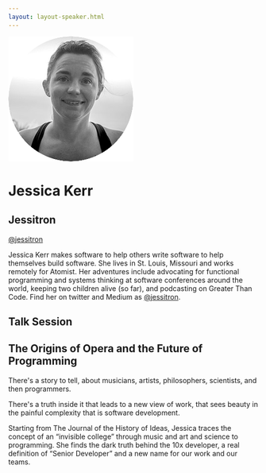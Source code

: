 ```yaml
---
layout: layout-speaker.html
---
```


<div class="container section featured-speaker">
  <div class="row">
    <div class="col-xs-12 col-sm-2 img-container">
      <img class="speaker-page-img" src="../img/speakers/Jessica-Kerr-ON.png">
    </div>
    <div class="col-xs-12 col-sm-10 copy-container">
      <h1 class="speaker-header">Jessica Kerr</h1>
      <h2 class="speaker-subtitle">Jessitron</h2>
      <p class="copy"><a class="speaker-handle" href="https://twitter.com/jessitron" target="_blank">@jessitron</a></p>
      <p class="copy">Jessica Kerr makes software to help others write software to help themselves build software. She lives in St. Louis, Missouri and works remotely for Atomist. Her adventures include advocating for functional programming and systems thinking at software conferences around the world, keeping two children alive (so far), and podcasting on Greater Than Code. Find her on twitter and Medium as <a href="https://twitter.com/jessitron">@jessitron</a>.</p>
      <h2 class="speaker-subheader">Talk Session</h2>
      <h2 class="speaker-subheader gold">The Origins of Opera and the Future of Programming</h2>
      <p class="copy">
      <p class="copy">There's a story to tell, about musicians, artists, philosophers, scientists, and then programmers.</p>
      <p class="copy">There's a truth inside it that leads to a new view of work, that sees beauty in the painful complexity that is software development.</p>
      <p class="copy">Starting from The Journal of the History of Ideas, Jessica traces the concept of an “invisible college” through music and art and science to programming. She finds the dark truth behind the 10x developer, a real definition of “Senior Developer” and a new name for our work and our teams.</p>
      <!--<a class="btn" href="https://ti.to/explore-ddd-conference/2017">Buy Tickets</a>-->
    </div>
  </div>
</div>